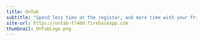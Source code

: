```yaml
---
title: OnTab
subtitle: "Spend less time at the register, and more time with your friends"
site-url: https://ontab-f740d.firebaseapp.com
thumbnail: OnTabLogo.png
---
```

